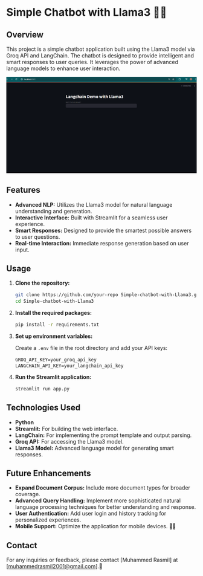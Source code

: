 # Simple Chatbot with Llama3 🤖✨

## Overview

This project is a simple chatbot application built using the Llama3 model via Groq API and LangChain. The chatbot is designed to provide intelligent and smart responses to user queries. It leverages the power of advanced language models to enhance user interaction.

![](assets/demo.png)

## Features

- **Advanced NLP:** Utilizes the Llama3 model for natural language understanding and generation.
- **Interactive Interface:** Built with Streamlit for a seamless user experience.
- **Smart Responses:** Designed to provide the smartest possible answers to user questions.
- **Real-time Interaction:** Immediate response generation based on user input.

## Usage

1. **Clone the repository:**

    ```bash
    git clone https://github.com/your-repo Simple-chatbot-with-Llama3.git
    cd Simple-chatbot-with-Llama3

    ```

2. **Install the required packages:**

    ```bash
    pip install -r requirements.txt
    ```

3. **Set up environment variables:**

    Create a `.env` file in the root directory and add your API keys:

    ```plaintext
    GROQ_API_KEY=your_groq_api_key
    LANGCHAIN_API_KEY=your_langchain_api_key
    ```

4. **Run the Streamlit application:**

    ```bash
    streamlit run app.py
    ```

## Technologies Used

- **Python**
- **Streamlit:** For building the web interface.
- **LangChain:** For implementing the prompt template and output parsing.
- **Groq API:** For accessing the Llama3 model.
- **Llama3 Model:** Advanced language model for generating smart responses.

## Future Enhancements

- **Expand Document Corpus:** Include more document types for broader coverage.
- **Advanced Query Handling:** Implement more sophisticated natural language processing techniques for better understanding and response.
- **User Authentication:** Add user login and history tracking for personalized experiences.
- **Mobile Support:** Optimize the application for mobile devices. 📱💡

## Contact

For any inquiries or feedback, please contact [Muhammed Rasmil] at [muhammedrasmil2001@gmail.com].📧

